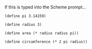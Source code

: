 If this is typed into the Scheme prompt...

`(define pi 3.14159)`

`(define radius 3)`

`(define area (* radius radius pi))`

`(define circumference (* 2 pi radius))`

